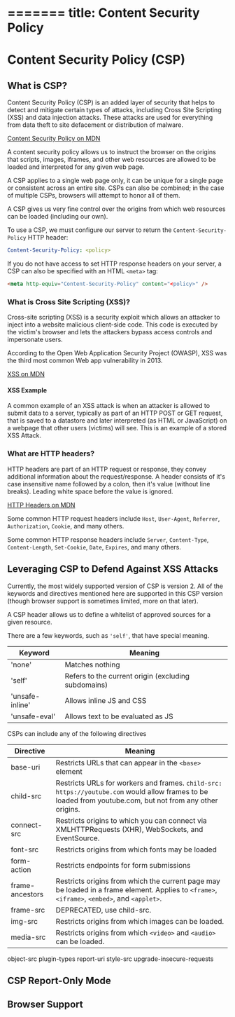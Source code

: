 =======
title: Content Security Policy
=======

# Content Security Policy (CSP)

## What is CSP?

Content Security Policy (CSP) is an added layer of security that helps to detect and mitigate certain types of attacks, including Cross Site Scripting (XSS) and data injection attacks. These attacks are used for everything from data theft to site defacement or distribution of malware.

[Content Security Policy on MDN](https://developer.mozilla.org/en-US/docs/Web/HTTP/CSP)

A content security policy allows us to instruct the browser on the origins that scripts, images, iframes, and other web resources are allowed to be loaded and interpreted for any given web page.

A CSP applies to a single web page only, it can be unique for a single page or consistent across an entire site. CSPs can also be combined; in the case of multiple CSPs, browsers will attempt to honor all of them.

A CSP gives us very fine control over the origins from which web resources can be loaded (including our own).

To use a CSP, we must configure our server to return the `Content-Security-Policy` HTTP header:

```yaml
Content-Security-Policy: <policy>
```

If you do not have access to set HTTP response headers on your server, a CSP can also be specified with an HTML `<meta>` tag:

```html
<meta http-equiv="Content-Security-Policy" content="<policy>" />
```

### What is Cross Site Scripting (XSS)?

Cross-site scripting (XSS) is a security exploit which allows an attacker to inject into a website malicious client-side code. This code is executed by the victim's browser and lets the attackers bypass access controls and impersonate users.

According to the Open Web Application Security Project (OWASP), XSS was the third most common Web app vulnerability in 2013.

[XSS on MDN](https://developer.mozilla.org/en-US/docs/Glossary/Cross-site_scripting)

#### XSS Example

A common example of an XSS attack is when an attacker is allowed to submit data to a server, typically as part of an HTTP POST or GET request, that is saved to a datastore and later interpreted (as HTML or JavaScript) on a webpage that other users (victims) will see. This is an example of a stored XSS Attack.

### What are HTTP headers?

HTTP headers are part of an HTTP request or response, they convey additional information about the request/response. A header consists of it's case insensitive name followed by a colon, then it's value (without line breaks). Leading white space before the value is ignored.

[HTTP Headers on MDN](https://developer.mozilla.org/en-US/docs/Web/HTTP/Headers)

Some common HTTP request headers include `Host`, `User-Agent`, `Referrer`, `Authorization`, `Cookie`, and many others.

Some common HTTP response headers include `Server`, `Content-Type`, `Content-Length`, `Set-Cookie`, `Date`, `Expires`, and many others.

## Leveraging CSP to Defend Against XSS Attacks

Currently, the most widely supported version of CSP is version 2. All of the keywords and directives mentioned here are supported in this CSP version (though browser support is sometimes limited, more on that later).

A CSP header allows us to define a whitelist of approved sources for a given resource.

There are a few keywords, such as `'self'`, that have special meaning.

Keyword         | Meaning
--------------- | ---------------------------------------------------
'none'          | Matches nothing
'self'          | Refers to the current origin (excluding subdomains)
'unsafe-inline' | Allows inline JS and CSS
'unsafe-eval'   | Allows text to be evaluated as JS

CSPs can include any of the following directives

Directive | Meaning
--------- | -------
base-uri | Restricts URLs that can appear in the `<base>` element
child-src | Restricts URLs for workers and frames. `child-src: https://youtube.com` would allow frames to be loaded from youtube.com, but not from any other origins.
connect-src | Restricts origins to which you can connect via XMLHTTPRequests (XHR), WebSockets, and EventSource.
font-src | Restricts origins from which fonts may be loaded
form-action | Restricts endpoints for form submissions
frame-ancestors | Restricts origins from which the current page may be loaded in a frame element. Applies to `<frame>`, `<iframe>`, `<embed>`, and `<applet>`.
frame-src | DEPRECATED, use child-src.
img-src | Restricts origins from which images can be loaded.
media-src | Restricts origins from which `<video>` and `<audio>` can be loaded.
object-src
plugin-types
report-uri
style-src
upgrade-insecure-requests

## CSP Report-Only Mode

## Browser Support
